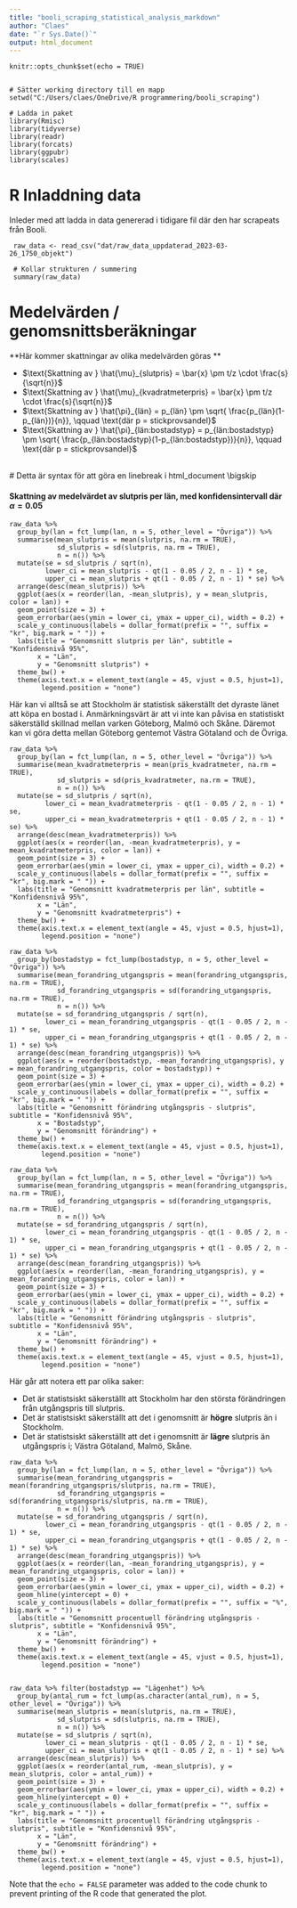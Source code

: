 ```yaml
---
title: "booli_scraping_statistical_analysis_markdown"
author: "Claes"
date: "`r Sys.Date()`"
output: html_document
---
```


```{r setup, include=FALSE}
knitr::opts_chunk$set(echo = TRUE)
```

```{r grundinstallningar}

# Sätter working directory till en mapp
setwd("C:/Users/claes/OneDrive/R programmering/booli_scraping")

# Ladda in paket
library(Rmisc)
library(tidyverse)
library(readr)
library(forcats)
library(ggpubr)
library(scales)

```


# R Inladdning data
Inleder med att ladda in data genererad i tidigare fil där den har scrapeats från Booli. 

```{r raw_data}
 raw_data <- read_csv("dat/raw_data_uppdaterad_2023-03-26_1750_objekt")

 # Kollar strukturen / summering
 summary(raw_data)
```

# Medelvärden / genomsnittsberäkningar

**Här kommer skattningar av olika medelvärden göras **

- $\text{Skattning av } \hat{\mu}_{slutpris} = \bar{x} \pm t/z \cdot \frac{s}{\sqrt{n}}$
- $\text{Skattning av } \hat{\mu}_{kvadratmeterpris} = \bar{x} \pm t/z \cdot \frac{s}{\sqrt{n}}$
- $\text{Skattning av } \hat{\pi}_{län} = p_{län} \pm  \sqrt{ \frac{p_{län}(1-p_{län})}{n}}, \qquad \text{där p = stickprovsandel}$
- $\text{Skattning av } \hat{\pi}_{län:bostadstyp} = p_{län:bostadstyp} \pm  \sqrt{ \frac{p_{län:bostadstyp}(1-p_{län:bostadstyp})}{n}}, \qquad \text{där p = stickprovsandel}$

<br> # Detta är syntax för att göra en linebreak i html_document
\\bigskip


#### Skattning av medelvärdet av slutpris per län, med konfidensintervall där $\alpha = 0.05$

```{r Län: plot medelvärde slutpris}
raw_data %>%
  group_by(lan = fct_lump(lan, n = 5, other_level = "Övriga")) %>%
  summarise(mean_slutpris = mean(slutpris, na.rm = TRUE), 
            sd_slutpris = sd(slutpris, na.rm = TRUE),
            n = n()) %>%
  mutate(se = sd_slutpris / sqrt(n),
         lower_ci = mean_slutpris - qt(1 - 0.05 / 2, n - 1) * se,
         upper_ci = mean_slutpris + qt(1 - 0.05 / 2, n - 1) * se) %>%
  arrange(desc(mean_slutpris)) %>%
  ggplot(aes(x = reorder(lan, -mean_slutpris), y = mean_slutpris, color = lan)) +
  geom_point(size = 3) +
  geom_errorbar(aes(ymin = lower_ci, ymax = upper_ci), width = 0.2) +
  scale_y_continuous(labels = dollar_format(prefix = "", suffix = "kr", big.mark = " ")) +
  labs(title = "Genomsnitt slutpris per län", subtitle = "Konfidensnivå 95%",
       x = "Län",
       y = "Genomsnitt slutpris") +
  theme_bw() +
  theme(axis.text.x = element_text(angle = 45, vjust = 0.5, hjust=1),
        legend.position = "none")
```


Här kan vi alltså se att Stockholm är statistisk säkerställt det dyraste länet att köpa en bostad i. Anmärkningsvärt är att vi inte kan påvisa en statistiskt säkerställd skillnad mellan varken Göteborg, Malmö och Skåne. Däremot kan vi göra detta mellan Göteborg gentemot Västra Götaland och de Övriga. 





```{r Län: plot medelvärde kvadratmeterpris}
raw_data %>%
  group_by(lan = fct_lump(lan, n = 5, other_level = "Övriga")) %>%
  summarise(mean_kvadratmeterpris = mean(pris_kvadratmeter, na.rm = TRUE), 
            sd_slutpris = sd(pris_kvadratmeter, na.rm = TRUE),
            n = n()) %>%
  mutate(se = sd_slutpris / sqrt(n),
         lower_ci = mean_kvadratmeterpris - qt(1 - 0.05 / 2, n - 1) * se,
         upper_ci = mean_kvadratmeterpris + qt(1 - 0.05 / 2, n - 1) * se) %>%
  arrange(desc(mean_kvadratmeterpris)) %>%
  ggplot(aes(x = reorder(lan, -mean_kvadratmeterpris), y = mean_kvadratmeterpris, color = lan)) +
  geom_point(size = 3) +
  geom_errorbar(aes(ymin = lower_ci, ymax = upper_ci), width = 0.2) +
  scale_y_continuous(labels = dollar_format(prefix = "", suffix = "kr", big.mark = " ")) +
  labs(title = "Genomsnitt kvadratmeterpris per län", subtitle = "Konfidensnivå 95%",
       x = "Län",
       y = "Genomsnitt kvadratmeterpris") +
  theme_bw() +
  theme(axis.text.x = element_text(angle = 45, vjust = 0.5, hjust=1),
        legend.position = "none")
```




```{r Bostadstyp: plot medelvärde värdeutveckling per bostadstyp}
raw_data %>%
  group_by(bostadstyp = fct_lump(bostadstyp, n = 5, other_level = "Övriga")) %>%
  summarise(mean_forandring_utgangspris = mean(forandring_utgangspris, na.rm = TRUE), 
            sd_forandring_utgangspris = sd(forandring_utgangspris, na.rm = TRUE),
            n = n()) %>%
  mutate(se = sd_forandring_utgangspris / sqrt(n),
         lower_ci = mean_forandring_utgangspris - qt(1 - 0.05 / 2, n - 1) * se,
         upper_ci = mean_forandring_utgangspris + qt(1 - 0.05 / 2, n - 1) * se) %>%
  arrange(desc(mean_forandring_utgangspris)) %>%
  ggplot(aes(x = reorder(bostadstyp, -mean_forandring_utgangspris), y = mean_forandring_utgangspris, color = bostadstyp)) +
  geom_point(size = 3) +
  geom_errorbar(aes(ymin = lower_ci, ymax = upper_ci), width = 0.2) +
  scale_y_continuous(labels = dollar_format(prefix = "", suffix = "kr", big.mark = " ")) +
  labs(title = "Genomsnitt förändring utgångspris - slutpris", subtitle = "Konfidensnivå 95%",
       x = "Bostadstyp",
       y = "Genomsnitt förändring") +
  theme_bw() +
  theme(axis.text.x = element_text(angle = 45, vjust = 0.5, hjust=1),
        legend.position = "none")

```

```{r Län: plot medelvärde värdeutveckling per län}
raw_data %>%
  group_by(lan = fct_lump(lan, n = 5, other_level = "Övriga")) %>%
  summarise(mean_forandring_utgangspris = mean(forandring_utgangspris, na.rm = TRUE), 
            sd_forandring_utgangspris = sd(forandring_utgangspris, na.rm = TRUE),
            n = n()) %>%
  mutate(se = sd_forandring_utgangspris / sqrt(n),
         lower_ci = mean_forandring_utgangspris - qt(1 - 0.05 / 2, n - 1) * se,
         upper_ci = mean_forandring_utgangspris + qt(1 - 0.05 / 2, n - 1) * se) %>%
  arrange(desc(mean_forandring_utgangspris)) %>%
  ggplot(aes(x = reorder(lan, -mean_forandring_utgangspris), y = mean_forandring_utgangspris, color = lan)) +
  geom_point(size = 3) +
  geom_errorbar(aes(ymin = lower_ci, ymax = upper_ci), width = 0.2) +
  scale_y_continuous(labels = dollar_format(prefix = "", suffix = "kr", big.mark = " ")) +
  labs(title = "Genomsnitt förändring utgångspris - slutpris", subtitle = "Konfidensnivå 95%",
       x = "Län",
       y = "Genomsnitt förändring") +
  theme_bw() +
  theme(axis.text.x = element_text(angle = 45, vjust = 0.5, hjust=1),
        legend.position = "none")

```


Här går att notera ett par olika saker:
- Det är statistsiskt säkerställt att Stockholm har den största förändringen från utgångspris till slutpris.
- Det är statistsiskt säkerställt att det i genomsnitt är **högre** slutpris än i Stockholm.
- Det är statistsiskt säkerställt att det i genomsnitt är **lägre** slutpris än utgångspris i; Västra Götaland, Malmö, Skåne. 




```{r Län: plot medelvärde procentuell värdeutveckling per län}
raw_data %>%
  group_by(lan = fct_lump(lan, n = 5, other_level = "Övriga")) %>%
  summarise(mean_forandring_utgangspris = mean(forandring_utgangspris/slutpris, na.rm = TRUE), 
            sd_forandring_utgangspris = sd(forandring_utgangspris/slutpris, na.rm = TRUE),
            n = n()) %>%
  mutate(se = sd_forandring_utgangspris / sqrt(n),
         lower_ci = mean_forandring_utgangspris - qt(1 - 0.05 / 2, n - 1) * se,
         upper_ci = mean_forandring_utgangspris + qt(1 - 0.05 / 2, n - 1) * se) %>%
  arrange(desc(mean_forandring_utgangspris)) %>%
  ggplot(aes(x = reorder(lan, -mean_forandring_utgangspris), y = mean_forandring_utgangspris, color = lan)) +
  geom_point(size = 3) +
  geom_errorbar(aes(ymin = lower_ci, ymax = upper_ci), width = 0.2) +
  geom_hline(yintercept = 0) + 
  scale_y_continuous(labels = dollar_format(prefix = "", suffix = "%", big.mark = " ")) +
  labs(title = "Genomsnitt procentuell förändring utgångspris - slutpris", subtitle = "Konfidensnivå 95%",
       x = "Län",
       y = "Genomsnitt förändring") +
  theme_bw() +
  theme(axis.text.x = element_text(angle = 45, vjust = 0.5, hjust=1),
        legend.position = "none")

```






```{r Rum: plot medelvärde slutpris}

raw_data %>% filter(bostadstyp == "Lägenhet") %>% 
  group_by(antal_rum = fct_lump(as.character(antal_rum), n = 5, other_level = "Övriga")) %>%
  summarise(mean_slutpris = mean(slutpris, na.rm = TRUE), 
            sd_slutpris = sd(slutpris, na.rm = TRUE),
            n = n()) %>%
  mutate(se = sd_slutpris / sqrt(n),
         lower_ci = mean_slutpris - qt(1 - 0.05 / 2, n - 1) * se,
         upper_ci = mean_slutpris + qt(1 - 0.05 / 2, n - 1) * se) %>%
  arrange(desc(mean_slutpris)) %>%
  ggplot(aes(x = reorder(antal_rum, -mean_slutpris), y = mean_slutpris, color = antal_rum)) +
  geom_point(size = 3) +
  geom_errorbar(aes(ymin = lower_ci, ymax = upper_ci), width = 0.2) +
  geom_hline(yintercept = 0) + 
  scale_y_continuous(labels = dollar_format(prefix = "", suffix = "kr", big.mark = " ")) +
  labs(title = "Genomsnitt procentuell förändring utgångspris - slutpris", subtitle = "Konfidensnivå 95%",
       x = "Län",
       y = "Genomsnitt förändring") +
  theme_bw() +
  theme(axis.text.x = element_text(angle = 45, vjust = 0.5, hjust=1),
        legend.position = "none")

```









Note that the `echo = FALSE` parameter was added to the code chunk to prevent printing of the R code that generated the plot.




